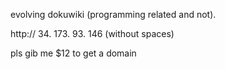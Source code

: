 evolving dokuwiki (programming related and not).

http:// 34. 173. 93. 146
(without spaces)

pls gib me $12 to get a domain






